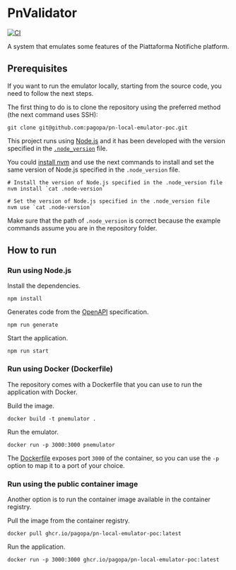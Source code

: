 # PnValidator
[![CI](https://github.com/pagopa/pn-local-emulator-poc/actions/workflows/ci.yaml/badge.svg)](https://github.com/pagopa/pn-local-emulator-poc/actions/workflows/ci.yaml)

A system that emulates some features of the Piattaforma Notifiche platform.

## Prerequisites
If you want to run the emulator locally, starting from the source code, you need to follow the next steps.

The first thing to do is to clone the repository using the preferred method (the next command uses SSH):

```shell
git clone git@github.com:pagopa/pn-local-emulator-poc.git
```

This project runs using [Node.js](https://nodejs.org/en/) and it has been developed with the version specified in the [`.node_version`](.node-version) file.

You could [install nvm](https://github.com/nvm-sh/nvm) and use the next commands to install and set the same version
of Node.js specified in the `.node_version` file.

```shell
# Install the version of Node.js specified in the .node_version file
nvm install `cat .node-version`

# Set the version of Node.js specified in the .node_version file
nvm use `cat .node-version`
```
Make sure that the path of `.node_version` is correct because the example commands assume you are in the repository folder.

## How to run

### Run using Node.js

Install the dependencies.

```shell
npm install
```

Generates code from the [OpenAPI](./openapi/index.yaml) specification.

```shell
npm run generate
```

Start the application.

```shell
npm run start
```

### Run using Docker (Dockerfile)

The repository comes with a Dockerfile that you can use to run the application with Docker.

Build the image.

```shell
docker build -t pnemulator .
```

Run the emulator.

```shell
docker run -p 3000:3000 pnemulator
```
The [Dockerfile](./Dockerfile) exposes port `3000` of the container, so you can use the `-p` option to map it to a port of your choice.

### Run using the public container image

Another option is to run the container image available in the container registry.

Pull the image from the container registry.

```shell
docker pull ghcr.io/pagopa/pn-local-emulator-poc:latest
```

Run the application.

```shell
docker run -p 3000:3000 ghcr.io/pagopa/pn-local-emulator-poc:latest
```
